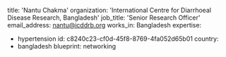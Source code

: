 title: 'Nantu Chakma'
organization: 'International Centre for Diarrhoeal Disease Research, Bangladesh'
job_title: 'Senior Research Officer'
email_address: nantu@icddrb.org
works_in: Bangladesh
expertise:
  - hypertension
id: c8240c23-cf0d-45f8-8769-4fa052d65b01
country:
  - bangladesh
blueprint: networking
